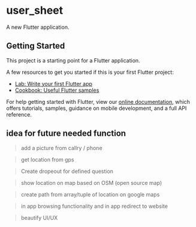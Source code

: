 # user_sheet

A new Flutter application.

## Getting Started

This project is a starting point for a Flutter application.

A few resources to get you started if this is your first Flutter project:

- [Lab: Write your first Flutter app](https://flutter.dev/docs/get-started/codelab)
- [Cookbook: Useful Flutter samples](https://flutter.dev/docs/cookbook)

For help getting started with Flutter, view our
[online documentation](https://flutter.dev/docs), which offers tutorials,
samples, guidance on mobile development, and a full API reference.


## idea for future needed function 

> add a picture from callry / phone 

> get location from gps 

> Create dropeout for defined question 

> show location on map based on OSM (open source map)

> create path from array/tuple of location on google maps 

> in app browsing functionality and in app redirect to website 

> beautify UI/UX
